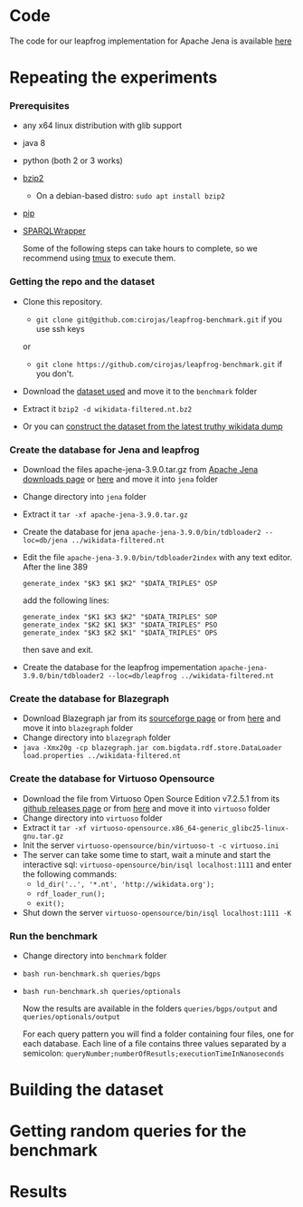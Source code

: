 # Code
The code for our leapfrog implementation for Apache Jena is available [here]()

# Repeating the experiments

### Prerequisites
- any x64 linux distribution with glib support
- java 8
- python (both 2 or 3 works)
- [bzip2](http://www.bzip.org/)
    - On a debian-based distro: `sudo apt install bzip2`
- [pip](https://pip.pypa.io/en/stable/installing/)
- [SPARQLWrapper](https://pypi.org/project/SPARQLWrapper/)  

    Some of the following steps can take hours to complete, so we recommend using [tmux](https://github.com/tmux/tmux) to execute them.

### Getting the repo and the dataset
- Clone this repository. 
    - `git clone git@github.com:cirojas/leapfrog-benchmark.git` if you use ssh keys  
    
    or
    - `git clone https://github.com/cirojas/leapfrog-benchmark.git` if you don't.
- Download the [dataset used](https://drive.google.com/file/d/1vtfLE_G3nI0oAFa5xNdzz20R1pDghdHA/view?usp=sharing) and move it to the `benchmark` folder
- Extract it `bzip2 -d wikidata-filtered.nt.bz2`
- Or you can [construct the dataset from the latest truthy wikidata dump](#building-the-dataset)

### Create the database for Jena and leapfrog
- Download the files apache-jena-3.9.0.tar.gz from [Apache Jena downloads page](https://jena.apache.org/download/index.cgi) or [here](https://drive.google.com/file/d/1cGPu18IrHPnWRUD0SB4QxrW5Avq5p4td/view?usp=sharing) and move it into `jena` folder
- Change directory into `jena` folder
- Extract it `tar -xf apache-jena-3.9.0.tar.gz`
- Create the database for jena `apache-jena-3.9.0/bin/tdbloader2 --loc=db/jena ../wikidata-filtered.nt`
- Edit the file `apache-jena-3.9.0/bin/tdbloader2index` with any text editor. After the line 389
    ```
    generate_index "$K3 $K1 $K2" "$DATA_TRIPLES" OSP
    ```
    add the following lines:

    ```
    generate_index "$K1 $K3 $K2" "$DATA_TRIPLES" SOP
    generate_index "$K2 $K1 $K3" "$DATA_TRIPLES" PSO
    generate_index "$K3 $K2 $K1" "$DATA_TRIPLES" OPS
    ```
    then save and exit.

- Create the database for the leapfrog impementation `apache-jena-3.9.0/bin/tdbloader2 --loc=db/leapfrog ../wikidata-filtered.nt`

### Create the database for Blazegraph
- Download Blazegraph jar from its [sourceforge page](https://sourceforge.net/projects/bigdata/files/bigdata/2.1.4/blazegraph.jar/download) or from [here](https://drive.google.com/file/d/1WyKccFoS397IBZdtDEbJ3NVaS3lDNjqd/view?usp=sharing) and move it into `blazegraph` folder
- Change directory into `blazegraph` folder
- `java -Xmx20g -cp blazegraph.jar com.bigdata.rdf.store.DataLoader load.properties ../wikidata-filtered.nt`

### Create the database for Virtuoso Opensource
- Download the file from Virtuoso Open Source Edition v7.2.5.1 from its [github releases page](https://github.com/openlink/virtuoso-opensource/releases) or from [here](https://drive.google.com/file/d/1HydvSChRzvUsWQOSwRL6JE2wLwLkq_ke/view?usp=sharing) and move it into `virtuoso` folder
- Change directory into `virtuoso` folder
- Extract it `tar -xf virtuoso-opensource.x86_64-generic_glibc25-linux-gnu.tar.gz`
- Init the server `virtuoso-opensource/bin/virtuoso-t -c virtuoso.ini` 
- The server can take some time to start, wait a minute and start the interactive sql: `virtuoso-opensource/bin/isql localhost:1111` and enter the following commands:
    - `ld_dir('..', '*.nt', 'http://wikidata.org');`
    - `rdf_loader_run();`
    - `exit();`
- Shut down the server `virtuoso-opensource/bin/isql localhost:1111 -K`

### Run the benchmark
- Change directory into `benchmark` folder
- `bash run-benchmark.sh queries/bgps`
- `bash run-benchmark.sh queries/optionals`  

    Now the results are available in the folders `queries/bgps/output` and `queries/optionals/output`

    For each query pattern you will find a folder containing four files, one for each database. Each line of a file contains three values separated by a semicolon: `queryNumber;numberOfResutls;executionTimeInNanoseconds`

# Building the dataset


# Getting random queries for the benchmark


# Results

